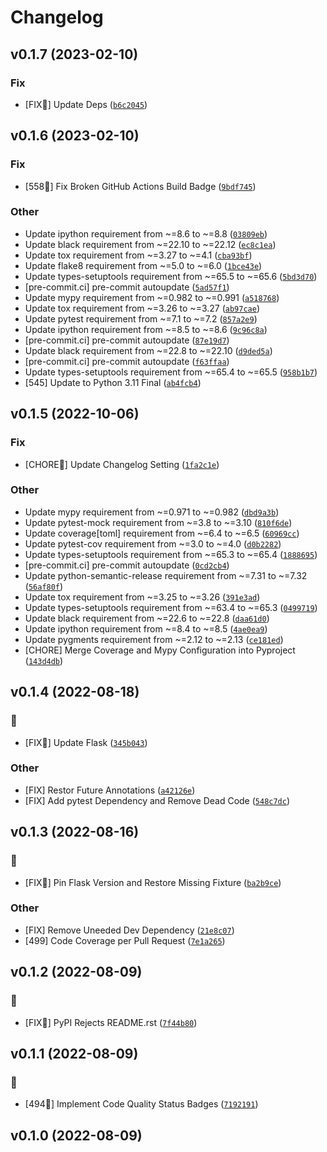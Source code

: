 Changelog
=========

<!--next-version-placeholder-->

## v0.1.7 (2023-02-10)
### Fix
* [FIX:robot:] Update Deps ([`b6c2045`](https://github.com/cowofevil/pytest-flask-ligand/commit/b6c204528ce95876430275d7f2528c2998f937b7))

## v0.1.6 (2023-02-10)
### Fix
* [558:robot:] Fix Broken GitHub Actions Build Badge ([`9bdf745`](https://github.com/cowofevil/pytest-flask-ligand/commit/9bdf7454e52ca76507c5f150ad4f46cd03db4d23))

### Other
* Update ipython requirement from ~=8.6 to ~=8.8 ([`03809eb`](https://github.com/cowofevil/pytest-flask-ligand/commit/03809ebb8e2d8f599c003e3a7ddf571ac0574777))
* Update black requirement from ~=22.10 to ~=22.12 ([`ec8c1ea`](https://github.com/cowofevil/pytest-flask-ligand/commit/ec8c1eaeff4b650802fa83f243e0144375fdc98c))
* Update tox requirement from ~=3.27 to ~=4.1 ([`cba93bf`](https://github.com/cowofevil/pytest-flask-ligand/commit/cba93bf3940c28b85852a635c2464383879a23a7))
* Update flake8 requirement from ~=5.0 to ~=6.0 ([`1bce43e`](https://github.com/cowofevil/pytest-flask-ligand/commit/1bce43e391b366a266d5a143bb57d619dabcc1b4))
* Update types-setuptools requirement from ~=65.5 to ~=65.6 ([`5bd3d70`](https://github.com/cowofevil/pytest-flask-ligand/commit/5bd3d7065403c2f68743d8058bb0993a745466f4))
* [pre-commit.ci] pre-commit autoupdate ([`5ad57f1`](https://github.com/cowofevil/pytest-flask-ligand/commit/5ad57f19d0e0047fb42db649052c82c3afb2bf15))
* Update mypy requirement from ~=0.982 to ~=0.991 ([`a518768`](https://github.com/cowofevil/pytest-flask-ligand/commit/a518768330af186676ca1a6b7ff850859f38f0bb))
* Update tox requirement from ~=3.26 to ~=3.27 ([`ab97cae`](https://github.com/cowofevil/pytest-flask-ligand/commit/ab97cae539b7f187f663ea2f36d5ef78d11d6967))
* Update pytest requirement from ~=7.1 to ~=7.2 ([`857a2e9`](https://github.com/cowofevil/pytest-flask-ligand/commit/857a2e91a80021ebc8c46a8004945516262bcf8b))
* Update ipython requirement from ~=8.5 to ~=8.6 ([`9c96c8a`](https://github.com/cowofevil/pytest-flask-ligand/commit/9c96c8a67692c66906565caafc119e94a9bfc6a8))
* [pre-commit.ci] pre-commit autoupdate ([`87e19d7`](https://github.com/cowofevil/pytest-flask-ligand/commit/87e19d7fefeb13fb5367e1e2c51a3c0d06d5c991))
* Update black requirement from ~=22.8 to ~=22.10 ([`d9ded5a`](https://github.com/cowofevil/pytest-flask-ligand/commit/d9ded5ae2225ea81013c41eab8b7059b53118f8d))
* [pre-commit.ci] pre-commit autoupdate ([`f63ffaa`](https://github.com/cowofevil/pytest-flask-ligand/commit/f63ffaa6f80bc2db4d4dbda54f979d5c1b1f53a6))
* Update types-setuptools requirement from ~=65.4 to ~=65.5 ([`958b1b7`](https://github.com/cowofevil/pytest-flask-ligand/commit/958b1b7d5175c301c344d4726618aba68b574500))
* [545] Update to Python 3.11 Final ([`ab4fcb4`](https://github.com/cowofevil/pytest-flask-ligand/commit/ab4fcb45ee45f60dc6e051b4a45f12235945fe5c))

## v0.1.5 (2022-10-06)
### Fix
* [CHORE:robot:] Update Changelog Setting ([`1fa2c1e`](https://github.com/cowofevil/pytest-flask-ligand/commit/1fa2c1e036f205818618d1a8e8b04f6c02e11dcd))

### Other
* Update mypy requirement from ~=0.971 to ~=0.982 ([`dbd9a3b`](https://github.com/cowofevil/pytest-flask-ligand/commit/dbd9a3bd1cc9e3c429d67480498b971a67e295b3))
* Update pytest-mock requirement from ~=3.8 to ~=3.10 ([`810f6de`](https://github.com/cowofevil/pytest-flask-ligand/commit/810f6de11eeed3b8dc951350cd091a9757457375))
* Update coverage[toml] requirement from ~=6.4 to ~=6.5 ([`60969cc`](https://github.com/cowofevil/pytest-flask-ligand/commit/60969ccd43a879f52cb2cdf5d1ed06781acd3227))
* Update pytest-cov requirement from ~=3.0 to ~=4.0 ([`d0b2282`](https://github.com/cowofevil/pytest-flask-ligand/commit/d0b2282d4a89e06471a83b42378d1decbfbb1b8d))
* Update types-setuptools requirement from ~=65.3 to ~=65.4 ([`1888695`](https://github.com/cowofevil/pytest-flask-ligand/commit/1888695a793b5ebdfc59a70dec6c104427a2dfd5))
* [pre-commit.ci] pre-commit autoupdate ([`0cd2cb4`](https://github.com/cowofevil/pytest-flask-ligand/commit/0cd2cb4f8573afba9b2aad43e5e95b5be1848171))
* Update python-semantic-release requirement from ~=7.31 to ~=7.32 ([`56af80f`](https://github.com/cowofevil/pytest-flask-ligand/commit/56af80f2a6e9254ac653f93765651c67f799f3b5))
* Update tox requirement from ~=3.25 to ~=3.26 ([`391e3ad`](https://github.com/cowofevil/pytest-flask-ligand/commit/391e3ade31127146960f67622aca8d40d25bca28))
* Update types-setuptools requirement from ~=63.4 to ~=65.3 ([`0499719`](https://github.com/cowofevil/pytest-flask-ligand/commit/04997195efaafd1c675fc250114cbb01416e4be5))
* Update black requirement from ~=22.6 to ~=22.8 ([`daa61d0`](https://github.com/cowofevil/pytest-flask-ligand/commit/daa61d0bc82ae91b6d2f6cca41639ac2b8767daa))
* Update ipython requirement from ~=8.4 to ~=8.5 ([`4ae0ea9`](https://github.com/cowofevil/pytest-flask-ligand/commit/4ae0ea913893dedfadb989a8f476eed28e2e7271))
* Update pygments requirement from ~=2.12 to ~=2.13 ([`ce181ed`](https://github.com/cowofevil/pytest-flask-ligand/commit/ce181ed7aefed7c5e7e57247d836e3ee20840668))
* [CHORE] Merge Coverage and Mypy Configuration into Pyproject ([`143d4db`](https://github.com/cowofevil/pytest-flask-ligand/commit/143d4db49401df8b585a1e6838e32296caabc9c3))

## v0.1.4 (2022-08-18)
### :robot:
* [FIX:robot:] Update Flask ([`345b043`](https://github.com/cowofevil/pytest-flask-ligand/commit/345b0439e90ddc49e93e21361fd260c990300efd))

### Other
* [FIX] Restor Future Annotations ([`a42126e`](https://github.com/cowofevil/pytest-flask-ligand/commit/a42126ec8ac9d818a380726fb61be9c714e3a00e))
* [FIX] Add pytest Dependency and Remove Dead Code ([`548c7dc`](https://github.com/cowofevil/pytest-flask-ligand/commit/548c7dc61eab7593cf066082910e03f60355b662))

## v0.1.3 (2022-08-16)
### :robot:
* [FIX:robot:] Pin Flask Version and Restore Missing Fixture ([`ba2b9ce`](https://github.com/cowofevil/pytest-flask-ligand/commit/ba2b9ce7f1eda94806d5b832c8f00249e76b8e80))

### Other
* [FIX] Remove Uneeded Dev Dependency ([`21e8c07`](https://github.com/cowofevil/pytest-flask-ligand/commit/21e8c07d32de1e259abcf31ff544bd989f35a36f))
* [499] Code Coverage per Pull Request ([`7e1a265`](https://github.com/cowofevil/pytest-flask-ligand/commit/7e1a265acb24af3867dd0e555838758a6dd5ffe4))

## v0.1.2 (2022-08-09)
### :robot:
* [FIX:robot:] PyPI Rejects README.rst ([`7f44b80`](https://github.com/cowofevil/pytest-flask-ligand/commit/7f44b80c49f5f91e93dc5251d657f0e6aa31a851))

## v0.1.1 (2022-08-09)
### :robot:
* [494:robot:] Implement Code Quality Status Badges ([`7192191`](https://github.com/cowofevil/pytest-flask-ligand/commit/7192191bc30b03104eb2231bdce046e7a75cca65))

## v0.1.0 (2022-08-09)
